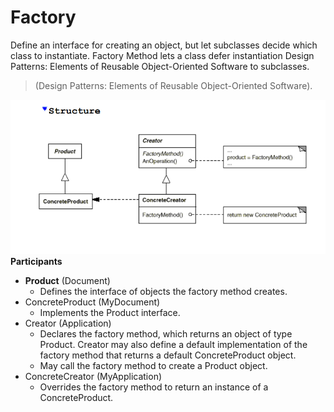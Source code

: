 # Factory

Define an interface for creating an object, but let subclasses decide
which class to instantiate. Factory Method lets a class defer instantiation 
Design Patterns: Elements of Reusable Object-Oriented Software to subclasses. 


> (Design Patterns: Elements of Reusable Object-Oriented Software).

![](img/factory-structure.PNG)**Participants**

- **Product** (Document)
  - Defines the interface of objects the factory method creates. 
- ConcreteProduct (MyDocument)
  - Implements the Product interface.
- Creator (Application)
  - Declares the factory method, which returns an object of type Product. Creator may also define a default implementation of the factory method that returns a default ConcreteProduct object. 
  -  May call the factory method to create a Product object.
- ConcreteCreator (MyApplication)
  - Overrides the factory method to return an instance of a ConcreteProduct. 